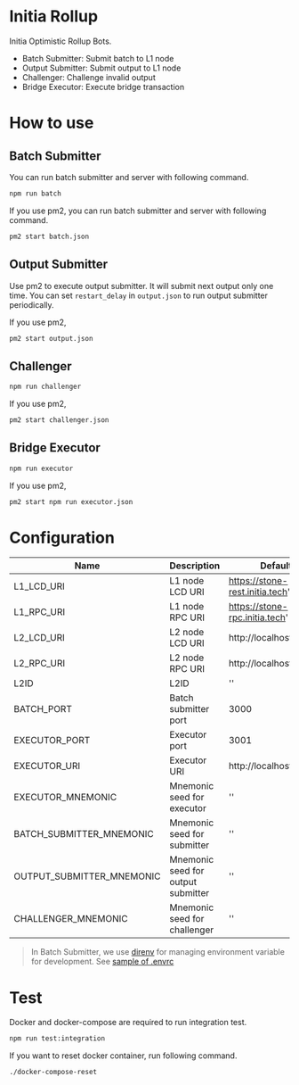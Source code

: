 # Initia Rollup

Initia Optimistic Rollup Bots.

- Batch Submitter: Submit batch to L1 node
- Output Submitter: Submit output to L1 node
- Challenger: Challenge invalid output
- Bridge Executor: Execute bridge transaction

# How to use

## Batch Submitter

You can run batch submitter and server with following command.

```bash
npm run batch
```

If you use pm2, you can run batch submitter and server with following command.

```bash
pm2 start batch.json
```

## Output Submitter

Use pm2 to execute output submitter. It will submit next output only one time. You can set `restart_delay` in `output.json` to run output submitter periodically.

If you use pm2,
```bash
pm2 start output.json
```

## Challenger

```bash
npm run challenger
```

If you use pm2, 
```bash
pm2 start challenger.json
```

## Bridge Executor

```bash
npm run executor
```

If you use pm2,
```bash
pm2 start npm run executor.json
```

# Configuration

| Name                      | Description                                            | Default                          |
| ------------------------- | ------------------------------------------------------ | -------------------------------- |
| L1_LCD_URI                | L1 node LCD URI                                        | https://stone-rest.initia.tech'  |
| L1_RPC_URI                | L1 node RPC URI                                        | https://stone-rpc.initia.tech'   |
| L2_LCD_URI                | L2 node LCD URI                                        | http://localhost:1317            |
| L2_RPC_URI                | L2 node RPC URI                                        | http://localhost:26657           |
| L2ID                      | L2ID                                                   | ''                               |
| BATCH_PORT                | Batch submitter port                                   | 3000                             |
| EXECUTOR_PORT             | Executor port                                          | 3001                             |
| EXECUTOR_URI              | Executor URI                                           | http://localhost:3000            |
| EXECUTOR_MNEMONIC         | Mnemonic seed for executor                             | ''                               |
| BATCH_SUBMITTER_MNEMONIC  | Mnemonic seed for submitter                            | ''                               |
| OUTPUT_SUBMITTER_MNEMONIC | Mnemonic seed for output submitter                     | ''                               |
| CHALLENGER_MNEMONIC       | Mnemonic seed for challenger                           | ''                               |


> In Batch Submitter, we use [direnv](https://direnv.net) for managing environment variable for development. See [sample of .envrc](.envrc_sample)

# Test

Docker and docker-compose are required to run integration test.

```bash
npm run test:integration
```

If you want to reset docker container, run following command.

```bash
./docker-compose-reset
```